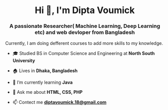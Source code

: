 <h1 align="center">Hi 👋, I'm Dipta Voumick</h1>
<h3 align="center">A passionate Researcher( Machine Learning, Deep Learning etc) and web devloper from Bangladesh</h3>



Currently, I am doing defferent courses to add more skills to my knowledge. 

- 🎓 Studied BS in Computer Science and Engineering at **North South University**

- 🏠 Lives in **Dhaka, Bangladesh**

- 🌱 I’m currently learning **Java**

- 💬 Ask me about **HTML, CSS, PHP**

- 📫 Contect me **diptavoumick.18@gmail.com**
 
